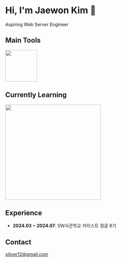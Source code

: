 # Hi, I'm Jaewon Kim 👋
Aspiring Web Server Engineer

## Main Tools
<a href="https://skillicons.dev">
  <img src="https://skillicons.dev/icons?i=nestjs&theme=light" width='100px' />
</a>

## Currently Learning  
<a href="https://skillicons.dev">
  <img src="https://skillicons.dev/icons?i=mongodb,docker,aws&theme=light" width='300px' />
</a>

## Experience
- **2024.03 ~ 2024.07**: SW사관학교 카이스트 정글 8기


## Contact
[siliver12@gmail.com](mailto:siliver12@gmail.com)

<!--
**won-N-only/won-N-only** is a ✨ _special_ ✨ repository because its `README.md` (this file) appears on your GitHub profile.

Here are some ideas to get you started:

- 🔭 I’m currently working on ...
- 🌱 I’m currently learning ...
- 👯 I’m looking to collaborate on ...
- 🤔 I’m looking for help with ...
- 💬 Ask me about ...
- 📫 How to reach me: ...
- 😄 Pronouns: ...
- ⚡ Fun fact: ...
-->
